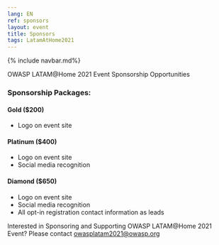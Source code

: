 ```yaml
---
lang: EN
ref: sponsors
layout: event
title: Sponsors
tags: LatamAtHome2021
---
```

{% include navbar.md%}

OWASP LATAM@Home 2021 Event Sponsorship Opportunities

### Sponsorship Packages:
#### Gold ($200)
* Logo on event site

#### Platinum ($400)
* Logo on event site
* Social media recognition

#### Diamond ($650)
* Logo on event site
* Social media recognition
* All opt-in registration contact information as leads

Interested in Sponsoring and Supporting OWASP LATAM@Home 2021 Event? Please contact [owasplatam2021@owasp.org](mailto:owasplatam2021@owasp.org)
